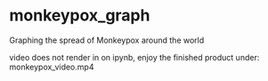 # monkeypox_graph
Graphing the spread of Monkeypox around the world


video does not render in on ipynb, enjoy the finished product under: monkeypox_video.mp4
